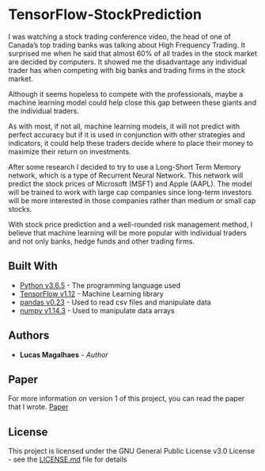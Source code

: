 # TensorFlow-StockPrediction

I was watching a stock trading conference video, the head of one of Canada’s top trading banks was talking about High Frequency Trading. It surprised me when he said that almost 60% of all trades in the stock market are decided by computers. It showed me the disadvantage any individual trader has when competing with big banks and trading firms in the stock market. 

Although it seems hopeless to compete with the professionals, maybe a machine learning model could help close this gap between these giants and the individual traders. 

As with most, if not all, machine learning models, it will not predict with perfect accuracy but if it is used in conjunction with other strategies and indicators, it could help these traders decide where to place their money to maximize their return on investments. 

After some research I decided to try to use a Long-Short Term Memory network, which is a type of Recurrent Neural Network. This network will predict the stock prices of Microsoft (MSFT) and Apple (AAPL). The model will be trained to work with large cap companies since long-term investors will be more interested in those companies rather than medium or small cap stocks. 

With stock price prediction and a well-rounded risk management method, I believe that machine learning will be more popular with individual traders and not only banks, hedge funds and other trading firms.

## Built With

* [Python v3.6.5](https://www.python.org/) - The programming language used
* [TensorFlow v1.12](https://www.tensorflow.org/) - Machine Learning library
* [pandas v0.23](https://pandas.pydata.org/) - Used to read csv files and manipulate data
* [numpy v1.14.3](http://www.numpy.org/) - Used to manipulate data arrays

## Authors

* **Lucas Magalhaes** - *Author*

## Paper

For more information on version 1 of this project, you can read the paper that I wrote.
[Paper](TensorFlow_StockPrediction_Paper.pdf)

## License

This project is licensed under the GNU General Public License v3.0 License - see the [LICENSE.md](LICENSE.md) file for details

